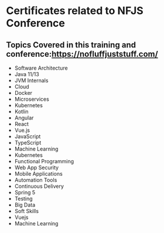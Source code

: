 # Certificates related to NFJS Conference

Topics Covered in this training and conference:https://nofluffjuststuff.com/
----------------------------------------------
- Software Architecture
- Java 11/13
- JVM Internals
- Cloud
- Docker
- Microservices
- Kubernetes
- Kotlin
- Angular
- React
- Vue.js
- JavaScript
- TypeScript
- Machine Learning
- Kubernetes
- Functional Programming
- Web App Security
- Mobile Applications
- Automation Tools
- Continuous Delivery
- Spring 5
- Testing
- Big Data
- Soft Skills
- Vuejs
- Machine Learning
